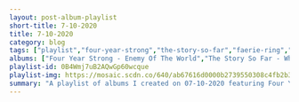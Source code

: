 ```yaml
---
layout: post-album-playlist
short-title: 7-10-2020
title: 7-10-2020
category: blog
tags: ["playlist","four-year-strong","the-story-so-far","faerie-ring","the-immortal(s)","scooter","kmfdm","megadeth","pitchshifter","rammstein","juno-reactor","libra,-taylor,-dim3nsion","manbreak","cirrus","face-to-face","lunatic-calm","the-future-sound-of-london"]
albums: ["Four Year Strong - Enemy Of The World","The Story So Far - What You Don't See","Faerie Ring - The Clearing","The Immortal(S) - Mortal Kombat","Scooter - 20 Years of Hardcore (Remastered)","KMFDM - Symbols","Megadeth - Cryptic Writings (Remastered 2004 / Remixed / Expanded Edition)","Pitchshifter - www.pitchshifter.com","Rammstein - Sehnsucht","Juno Reactor - Bible of Dreams","Libra, Taylor, Dim3nsion - Anomaly [Calling Your Name]","Manbreak - Come And See","CIRRUS - Back On A Mission","Face To Face - Face to Face (Remastered)","Lunatic Calm - Metropol","The Future Sound Of London - Dead Cities"]
playlist-id: 0B4Wmj7uB2AQwGp60wcque
playlist-img: https://mosaic.scdn.co/640/ab67616d0000b2739550308c4fb2b3a8b2b6e612ab67616d0000b273a52a3092ea93ec8c1c4dfb5eab67616d0000b273c2b4f27ae4e0e3dd48666932ab67616d0000b273e388cdc23d163c45792f3566
summary: "A playlist of albums I created on 07-10-2020 featuring Four Year Strong, The Story So Far, Faerie Ring, The Immortal(S), Scooter, KMFDM, Megadeth, Pitchshifter, Rammstein, Juno Reactor, Libra, Taylor, Dim3nsion, Manbreak, CIRRUS, Face To Face, Lunatic Calm, and The Future Sound Of London."
---
```

